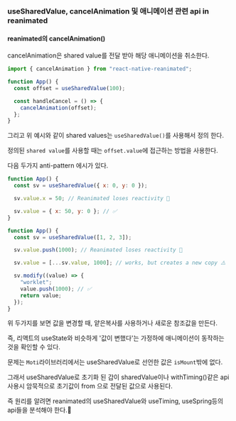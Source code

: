 ### useSharedValue, cancelAnimation 및 애니메이션 관련 api in reanimated

#### reanimated의 cancelAnimation()

cancelAnimation은 shared value를 전달 받아 해당 애니메이션을 취소한다.

```js
import { cancelAnimation } from "react-native-reanimated";

function App() {
  const offset = useSharedValue(100);

  const handleCancel = () => {
    cancelAnimation(offset);
  };
}
```

그리고 위 예시와 같이 shared values는 `useSharedValue()`를 사용해서 정의 한다.

정의된 `shared value`를 사용할 때는 `offset.value`에 접근하는 방법을 사용한다.

다음 두가지 anti-pattern 에시가 있다.

```jsx
function App() {
  const sv = useSharedValue({ x: 0, y: 0 });

  sv.value.x = 50; // Reanimated loses reactivity 🚨

  sv.value = { x: 50, y: 0 }; // ✅
}

function App() {
  const sv = useSharedValue([1, 2, 3]);

  sv.value.push(1000); // Reanimated loses reactivity 🚨

  sv.value = [...sv.value, 1000]; // works, but creates a new copy ⚠️

  sv.modify((value) => {
    "worklet";
    value.push(1000); // ✅
    return value;
  });
}
```

위 두가지를 보면 값을 변경할 때, 얕은복사를 사용하거나 새로운 참조값을 만든다.

즉, 리액트의 useState와 비슷하게 '값이 변했다'는 가정하에 애니메이션이 동작하는 것을 확인할 수 있다.

문제는 `Moti`라이브러리에서는 useSharedValue로 선언한 값은 `isMount`밖에 없다.

그래서 useSharedValue로 초기화 된 갑이 sharedValue이나 withTiming()같은 api 사용시 암묵적으로 초기값이 from 으로 전달된 값으로 사용된다.

즉 원리를 알려면 reanimated의 useSharedValue와 useTiming, useSpring등의 api들을 분석해야 한다.🥲
